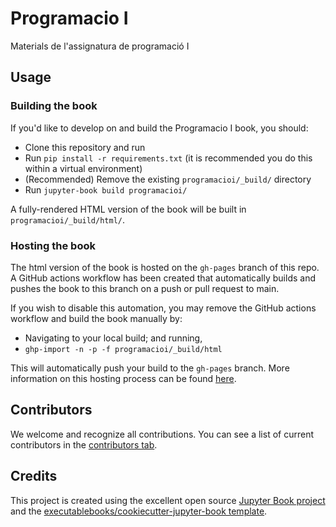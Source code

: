 # Programacio I

Materials de l'assignatura de programació I

## Usage

### Building the book

If you'd like to develop on and build the Programacio I book, you should:

- Clone this repository and run
- Run `pip install -r requirements.txt` (it is recommended you do this within a virtual environment)
- (Recommended) Remove the existing `programacioi/_build/` directory
- Run `jupyter-book build programacioi/`

A fully-rendered HTML version of the book will be built in `programacioi/_build/html/`.

### Hosting the book

The html version of the book is hosted on the `gh-pages` branch of this repo. A GitHub actions workflow has been created that automatically builds and pushes the book to this branch on a push or pull request to main.

If you wish to disable this automation, you may remove the GitHub actions workflow and build the book manually by:

- Navigating to your local build; and running,
- `ghp-import -n -p -f programacioi/_build/html`

This will automatically push your build to the `gh-pages` branch. More information on this hosting process can be found [here](https://jupyterbook.org/publish/gh-pages.html#manually-host-your-book-with-github-pages).

## Contributors

We welcome and recognize all contributions. You can see a list of current contributors in the [contributors tab](https://github.com/bmalcover/programacioi/graphs/contributors).

## Credits

This project is created using the excellent open source [Jupyter Book project](https://jupyterbook.org/) and the [executablebooks/cookiecutter-jupyter-book template](https://github.com/executablebooks/cookiecutter-jupyter-book).
